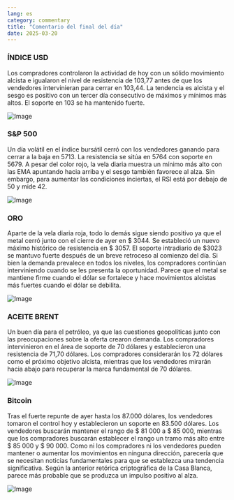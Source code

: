 ```yaml
---
lang: es
category: commentary
title: "Comentario del final del día"
date: 2025-03-20
---
```


### ÍNDICE USD

Los compradores controlaron la actividad de hoy con un sólido movimiento alcista e igualaron el nivel de resistencia de 103,77 antes de que los vendedores intervinieran para cerrar en 103,44. La tendencia es alcista y el sesgo es positivo con un tercer día consecutivo de máximos y mínimos más altos. El soporte en 103 se ha mantenido fuerte.

![Image](https://markleighedu.github.io/img/Mar-2025/20-Mar-2025/usdindex.jpg)

### S&P 500

Un día volátil en el índice bursátil cerró con los vendedores ganando para cerrar a la baja en 5713. La resistencia se sitúa en 5764 con soporte en 5679. A pesar del color rojo, la vela diaria muestra un mínimo más alto con las EMA apuntando hacia arriba y el sesgo también favorece al alza. Sin embargo, para aumentar las condiciones inciertas, el RSI está por debajo de 50 y mide 42.

![Image](https://markleighedu.github.io/img/Mar-2025/20-Mar-2025/sp500.jpg)

### ORO

Aparte de la vela diaria roja, todo lo demás sigue siendo positivo ya que el metal cerró junto con el cierre de ayer en $ 3044. Se estableció un nuevo máximo histórico de resistencia en $ 3057. El soporte intradiario de $3023 se mantuvo fuerte después de un breve retroceso al comienzo del día. Si bien la demanda prevalece en todos los niveles, los compradores continúan interviniendo cuando se les presenta la oportunidad. Parece que el metal se mantiene firme cuando el dólar se fortalece y hace movimientos alcistas más fuertes cuando el dólar se debilita.

![Image](https://markleighedu.github.io/img/Mar-2025/20-Mar-2025/gold.jpg)

### ACEITE BRENT

Un buen día para el petróleo, ya que las cuestiones geopolíticas junto con las preocupaciones sobre la oferta crearon demanda. Los compradores intervinieron en el área de soporte de 70 dólares y establecieron una resistencia de 71,70 dólares. Los compradores considerarán los 72 dólares como el próximo objetivo alcista, mientras que los vendedores mirarán hacia abajo para recuperar la marca fundamental de 70 dólares.

![Image](https://markleighedu.github.io/img/Mar-2025/20-Mar-2025/brentoil.jpg)

### Bitcoin

Tras el fuerte repunte de ayer hasta los 87.000 dólares, los vendedores tomaron el control hoy y establecieron un soporte en 83.500 dólares. Los vendedores buscarán mantener el rango de $ 81 000 a $ 85 000, mientras que los compradores buscarán establecer el rango un tramo más alto entre $ 85 000 y $ 90 000. Como ni los compradores ni los vendedores pueden mantener o aumentar los movimientos en ninguna dirección, parecería que se necesitan noticias fundamentales para que se establezca una tendencia significativa. Según la anterior retórica criptográfica de la Casa Blanca, parece más probable que se produzca un impulso positivo al alza.

![Image](https://markleighedu.github.io/img/Mar-2025/20-Mar-2025/bitcoin.jpg)

